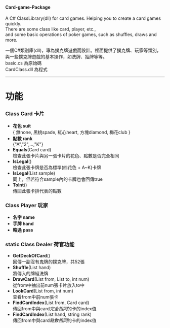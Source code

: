 #### Card-game-Package
A C# ClassLibrary(dll) for card games. Helping you to create a card games quickly.  
There are some class like card, player, etc.,   
and some basic operations of poker games, such as shuffles, draws and more.

一個C#類別庫(dll)，專為撲克牌遊戲而設計。裡面提供了撲克牌、玩家等類別，與一些撲克牌遊戲的基本操作，如洗牌、抽牌等等。  
basic.cs 為原始碼  
CardClass.dll 為程式

---

# 功能

### Class Card 卡片
- **花色 suit**  
  { 無none, 黑桃spade, 紅心heart, 方塊diamond, 梅花club }
- **點數 rank**  
  {"A","2",...,"K"}
- **Equals**(Card card)  
  檢查此張卡片與另一張卡片的花色、點數是否完全相同
- **IsLegal**()  
  檢查此張卡牌是否為標準(四花色 + A~K)卡牌
- **IsLegal**(List<Card> sample)  
  同上，但若符合sample內的卡牌也會回傳true
- **ToInt**()  
  傳回此張卡排代表的點數

### Class Player 玩家
- **名字 name**
- **手牌 hand**
- **略過 pass**

### static Class Dealer 荷官功能
- **GetDeckOfCard**()  
  回傳一副沒有鬼牌的撲克牌，共52張
- **Shuffle**(List<Card> hand)  
  將傳入的牌組洗牌
- **DrawCard**(List<Card> from, List<Card> to, int num)  
  從from中抽出前num張卡片放入to中
- **LookCard**(List<Card> from, int num)  
  查看from中前num張卡
- **FindCardIndex**(List<Card> from, Card card)  
  傳回from中與card*完全相同*的卡的index值
- **FindCardIndex**(List<Card> hand, string rank)  
  傳回from中與card*點數相同*的卡的index值

